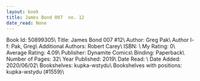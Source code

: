 ```yaml
---
layout: book
title: James Bond 007  no. 12
date_read: None
---
```


Book Id: 50899305\ 
Title: James Bond 007 #12\ 
Author: Greg Pak\ 
Author l-f: Pak, Greg\ 
Additional Authors: Robert Carey\ 
ISBN: \ 
My Rating: 0\ 
Average Rating: 4.09\ 
Publisher: Dynamite Comics\ 
Binding: Paperback\ 
Number of Pages: 32\ 
Year Published: 2019\ 
Date Read: \ 
Date Added: 2020/06/02\ 
Bookshelves: kupka-wstydu\ 
Bookshelves with positions: kupka-wstydu (#1559)\ 

